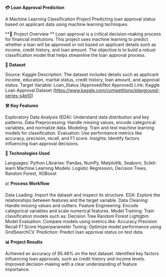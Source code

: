 **💳 Loan Approval Prediction**

A Machine Learning Classification Project
Predicting loan approval status based on applicant data using machine learning techniques.

**📌 Project Overview
**
Loan approval is a critical decision-making process for financial institutions. This project uses machine learning to predict whether a loan will be approved or not based on applicant details such as income, credit history, and loan amount. The objective is to build a robust classification model that helps streamline the loan approval process.

**📂 Dataset**

Source: Kaggle
Description: The dataset includes details such as applicant income, education, marital status, credit history, loan amount, and approval status.
Target Variable: Loan_Status (Approved/Not Approved)
Link: Kaggle Loan Approval Dataset (https://www.kaggle.com/competitions/playground-series-s4e10)

**🛠 Key Features**

Exploratory Data Analysis (EDA): Understand data distribution and key patterns.
Data Preprocessing: Handle missing values, encode categorical variables, and normalize data.
Modeling: Train and test machine learning models for classification.
Evaluation: Use performance metrics like accuracy, precision, recall, and F1 score.
Insights: Identify factors influencing loan approval decisions.

**🔧 Technologies Used**

Languages: Python
Libraries: Pandas, NumPy, Matplotlib, Seaborn, Scikit-learn
Machine Learning Models: Logistic Regression, Decision Trees, Random Forest, XGBoost

**📈 Process Workflow**

Data Loading: Import the dataset and inspect its structure.
EDA: Explore the relationships between features and the target variable.
Data Cleaning: Handle missing values and outliers.
Feature Engineering: Encode categorical variables and scale numerical features.
Model Training: Train classification models such as:
Decision Tree
Random Forest
Lightgbm
Model Evaluation: Compare models using metrics like:
Accuracy
Precision
Recall
F1 Score
Hyperparameter Tuning: Optimize model performance using GridSearchCV.
Prediction: Predict loan approval status on test data.

**📊 Project Results**

Achieved an accuracy of 95.46% on the test dataset.
Identified key factors influencing loan approvals, such as credit history and income levels.
Improved decision-making with a clear understanding of feature importance.
